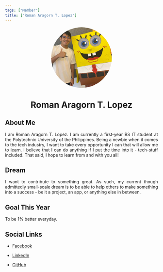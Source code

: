```yaml
---
tags: ["Member"]
title: ["Roman Aragorn T. Lopez"]
---
```


<TagLinks/>

<div align="center">
  <div style="border-radius: 50%; overflow: hidden; width: 200px; height: 200px;">
    <img src="../../images/roman.jpg" width="200" height="200" style="object-fit: cover; width: 100%; height: 100%;" />
  </div>
</div>

<div align="center">
  <h1>Roman Aragorn T. Lopez</h1>
</div>

<div style="text-align: justify;">
  <h2>About Me</h2>
  <p>I am Roman Aragorn T. Lopez.  I am currently a first-year BS IT student at the Polytechnic University of the Philippines.  Being a newbie when it comes to the tech industry, I want to take every opportunity I can that will allow me to learn.  I believe that I can do anything if I put the time into it - tech-stuff included.  That said, I hope to learn from and with you all! </p>

  <h2>Dream</h2>
  <p>I want to contribute to something great.  As such, my current though admittedly small-scale dream is to be able to help others to make something into a success - be it a project, an app, or anything else in between.</p>
  
  <h2>Goal This Year</h2>
  <p> To be 1% better everyday.</p>

  <h2>Social Links</h2>
  <ul>
    <li>
      <p>
        <a href="https://www.facebook.com/romanaragorn">Facebook</a>
      </p>
    </li>
    <li>
      <p>
        <a href="https://www.linkedin.com/in/roman-aragorn-lopez-374832296/">LinkedIn</a>
      </p>
    </li>
    <li>
      <p>
        <a href="https://github.com/RomanAragorn">GitHub</a>
      </p>
    </li>
  </ul>
</div>